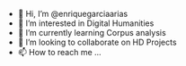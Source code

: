 - 👋 Hi, I’m @enriquegarciaarias
- 👀 I’m interested in Digital Humanities
- 🌱 I’m currently learning Corpus analysis 
- 💞️ I’m looking to collaborate on HD Projects
- 📫 How to reach me ...

<!---
enriquegarciaarias/enriquegarciaarias is a ✨ special ✨ repository because its `README.md` (this file) appears on your GitHub profile.
You can click the Preview link to take a look at your changes.
--->
